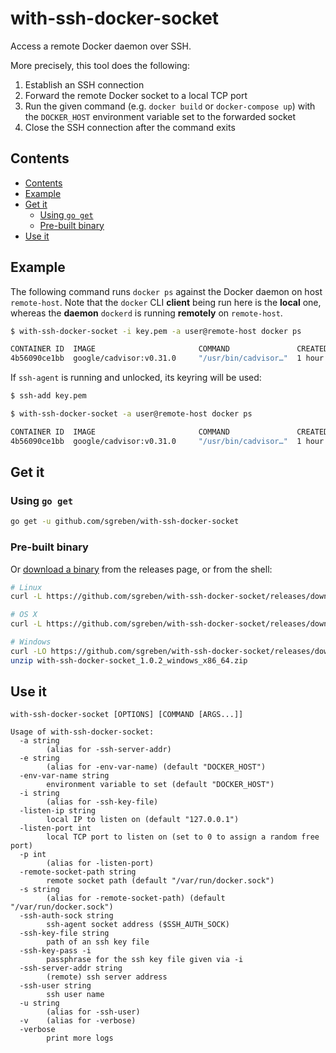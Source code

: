 # with-ssh-docker-socket

Access a remote Docker daemon over SSH.

More precisely, this tool does the following:

1. Establish an SSH connection
2. Forward the remote Docker socket to a local TCP port
3. Run the given command (e.g. `docker build` or `docker-compose up`) with the `DOCKER_HOST` environment variable set to the forwarded socket
4. Close the SSH connection after the command exits

## Contents

- [Contents](#contents)
- [Example](#example)
- [Get it](#get-it)
  - [Using `go get`](#using-go-get)
  - [Pre-built binary](#pre-built-binary)
- [Use it](#use-it)

## Example

The following command runs `docker ps` against the Docker daemon on host `remote-host`.
Note that the `docker` CLI **client** being run here is the **local** one, whereas the **daemon** `dockerd` is running **remotely** on `remote-host`.

```sh
$ with-ssh-docker-socket -i key.pem -a user@remote-host docker ps
```
```sh
CONTAINER ID  IMAGE                       COMMAND               CREATED      STATUS
4b56090ce1bb  google/cadvisor:v0.31.0     "/usr/bin/cadvisor…"  1 hour ago   Up 1 hour
```

If `ssh-agent` is running and unlocked, its keyring will be used:
```sh
$ ssh-add key.pem
```
```sh
$ with-ssh-docker-socket -a user@remote-host docker ps
```
```sh
CONTAINER ID  IMAGE                       COMMAND               CREATED      STATUS
4b56090ce1bb  google/cadvisor:v0.31.0     "/usr/bin/cadvisor…"  1 hour ago   Up 1 hour
```

## Get it

### Using `go get`

```sh
go get -u github.com/sgreben/with-ssh-docker-socket
```

### Pre-built binary

Or [download a binary](https://github.com/sgreben/with-ssh-docker-socket/releases/latest) from the releases page, or from the shell:

```sh
# Linux
curl -L https://github.com/sgreben/with-ssh-docker-socket/releases/download/1.0.2/with-ssh-docker-socket_1.0.2_linux_x86_64.tar.gz | tar xz

# OS X
curl -L https://github.com/sgreben/with-ssh-docker-socket/releases/download/1.0.2/with-ssh-docker-socket_1.0.2_osx_x86_64.tar.gz | tar xz

# Windows
curl -LO https://github.com/sgreben/with-ssh-docker-socket/releases/download/1.0.2/with-ssh-docker-socket_1.0.2_windows_x86_64.zip
unzip with-ssh-docker-socket_1.0.2_windows_x86_64.zip
```

## Use it

```text
with-ssh-docker-socket [OPTIONS] [COMMAND [ARGS...]]
```

```text
Usage of with-ssh-docker-socket:
  -a string
    	(alias for -ssh-server-addr)
  -e string
    	(alias for -env-var-name) (default "DOCKER_HOST")
  -env-var-name string
    	environment variable to set (default "DOCKER_HOST")
  -i string
    	(alias for -ssh-key-file)
  -listen-ip string
    	local IP to listen on (default "127.0.0.1")
  -listen-port int
    	local TCP port to listen on (set to 0 to assign a random free port)
  -p int
    	(alias for -listen-port)
  -remote-socket-path string
    	remote socket path (default "/var/run/docker.sock")
  -s string
    	(alias for -remote-socket-path) (default "/var/run/docker.sock")
  -ssh-auth-sock string
    	ssh-agent socket address ($SSH_AUTH_SOCK)
  -ssh-key-file string
    	path of an ssh key file
  -ssh-key-pass -i
    	passphrase for the ssh key file given via -i
  -ssh-server-addr string
    	(remote) ssh server address
  -ssh-user string
    	ssh user name
  -u string
    	(alias for -ssh-user)
  -v	(alias for -verbose)
  -verbose
    	print more logs
```
